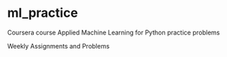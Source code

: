 # ml_practice
Coursera course Applied Machine Learning for Python practice problems

Weekly Assignments and Problems 
